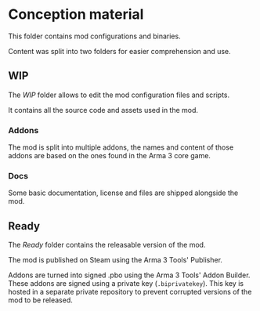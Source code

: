 # Conception material

This folder contains mod configurations and binaries.

Content was split into two folders for easier comprehension and use.

## WIP

The _WIP_ folder allows to edit the mod configuration files and scripts.

It contains all the source code and assets used in the mod.

### Addons

The mod is split into multiple addons, the names and content of those addons
are based on the ones found in the Arma 3 core game.

### Docs

Some basic documentation, license and files are shipped alongside the mod.

## Ready

The _Ready_ folder contains the releasable version of the mod.

The mod is published on Steam using the Arma 3 Tools' Publisher.

Addons are turned into signed .pbo using the Arma 3 Tools' Addon Builder.
These addons are signed using a private key (`.biprivatekey`). This key is
hosted in a separate private repository to prevent corrupted versions of the mod
to be released.
